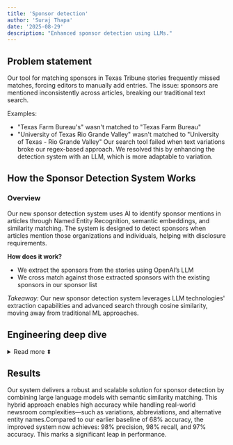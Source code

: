 ```yaml
---
title: 'Sponsor detection'
author: 'Suraj Thapa'
date: '2025-08-29'
description: "Enhanced sponsor detection using LLMs."
---
```


## Problem statement
Our tool for matching sponsors in Texas Tribune stories frequently missed matches, forcing editors to manually add entries. The issue: sponsors are mentioned inconsistently across articles, breaking our traditional text search.

Examples:
- "Texas Farm Bureau's" wasn't matched to "Texas Farm Bureau"
- "University of Texas Rio Grande Valley" wasn't matched to "University of Texas - Rio Grande Valley"
Our search tool failed when text variations broke our regex-based approach. We resolved this by enhancing the detection system with an LLM, which is more adaptable to variation.

## How the Sponsor Detection System Works
### Overview

Our new sponsor detection system uses AI to identify sponsor mentions in articles through Named Entity Recognition, semantic embeddings, and similarity matching. The system is designed to detect sponsors when articles mention those organizations and individuals, helping with disclosure requirements.

<b>How does it work?</b>
- We extract the sponsors from the stories using OpenAI’s LLM
- We cross match against those extracted sponsors with the existing sponsors in our sponsor list

<i> Takeaway: </i> Our new sponsor detection system leverages LLM technologies' extraction capabilities and advanced search through cosine similarity, moving away from traditional ML approaches.

## Engineering deep dive

<details>

<summary>Read more ⬍</summary>

## Architecture Overview
The system follows a multi-stage pipeline:

1. Text Processing & Chunking
2. Named Entity Recognition (NER)
3. Semantic Embedding Generation
4. Similarity Matching
5. Post-processing & Filtering
### 1. Text Processing & Chunking
The system first processes incoming text through intelligent chunking by configuring chunk size. This is to handle the long articles that exceed OpenAI's token limits.
### 2. Named Entity Recognition (NER)
This is the core extraction phase using OpenAI's GPT-4 model. We crafted a prompt that instructs the AI to extract organizations, extract people, handle variations with some examples, and output the json structured list.
### 3. Semantic Embedding Generation
The system uses OpenAI's text-embedding-3-large model to convert both extracted entities and sponsor names into high-dimensional vectors.
### 4. Similarity Matching
We use cosine similarity as the core matching algorithm, with a threshold of 0.94 determined through iterative testing. Cosine scores were computed for all possible entity–sponsor pairs using NumPy.
### 5. Post-processing and Filtering
We apply post-processing and filtering to handle edge cases that arise from the nondeterministic behavior of LLMs.

## How did we decide this was the best approach?
Our approach was highly iterative and driven entirely by metrics. I used MLflow as the central stack for tracking metrics, which allowed us to systematically evaluate different methods with the goal of achieving over 90% in precision, accuracy, and recall.
Here are some of the approaches we experimented with: (1) Extracting entities using alternative models such as spaCy, (2) Testing different n-gram combinations, (3) Applying fuzzy search with existing names, (4) Adjusting cosine similarity thresholds, and (5) Designing and refining LLM prompts.
By leveraging MLflow for detailed metric tracking, we were able to compare approaches effectively and select the solution that best met our requirements. This iterative process proved invaluable in optimizing our results.

## Performance Optimizations
1. **Batch Embedding**: Processes multiple entities simultaneously
2. **Caching**: Local sponsor data caching
3. **Parallel Processing**: Multi-threading for similarity calculations
4. **Adaptive Chunking**: Dynamic text segmentation based on API limits

## API Integration
The system is deployed as an AWS Lambda function. I used AWS SAM and AWS cloudformation to manage the deployment. I also added github actions CI/CD pipelines to track the metrics while creating pull requests. The metrics are also sent to our mlflow server.

## Monitoring
All the logs are configured to send to aws cloudwatch.

## Note on a unique error
Modern tools -> modern bugs! When Facebook is mentioned as a social media, it will not recognize it as an organizational entity. Example, <i>“We will serve until we run out,” the Inn posted in a Facebook invitation.</i> Thus, the LLMs do not extract Facebook as an organizational entity, until we are explicit about social media platforms in our prompt.

</details>

## Results

Our system delivers a robust and scalable solution for sponsor detection by combining large language models with semantic similarity matching. This hybrid approach enables high accuracy while handling real-world newsroom complexities—such as variations, abbreviations, and alternative entity names.Compared to our earlier baseline of 68% accuracy, the improved system now achieves: 98% precision, 98% recall, and 97% accuracy. This marks a significant leap in performance.
